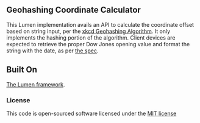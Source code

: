 ## Geohashing Coordinate Calculator

This Lumen implementation avails an API to calculate the coordinate offset based on string input, per the [xkcd Geohashing Algorithm](http://wiki.xkcd.com/geohashing/The_Algorithm). It only implements the hashing portion of the algorithm. Client devices are expected to retrieve the proper Dow Jones opening value and format the string with the date, as per [the spec](http://wiki.xkcd.com/geohashing/File:Coordinates.png). 

## Built On
[The Lumen framework](http://lumen.laravel.com/docs).

### License
This code is open-sourced software licensed under the [MIT license](http://opensource.org/licenses/MIT)
